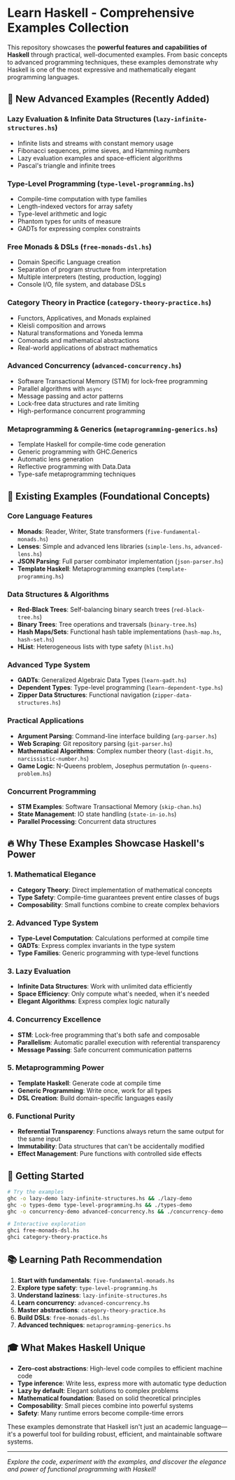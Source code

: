 # Learn Haskell - Comprehensive Examples Collection

This repository showcases the **powerful features and capabilities of Haskell** through practical, well-documented examples. From basic concepts to advanced programming techniques, these examples demonstrate why Haskell is one of the most expressive and mathematically elegant programming languages.

## 🚀 New Advanced Examples (Recently Added)

### **Lazy Evaluation & Infinite Data Structures** (`lazy-infinite-structures.hs`)
- Infinite lists and streams with constant memory usage
- Fibonacci sequences, prime sieves, and Hamming numbers
- Lazy evaluation examples and space-efficient algorithms
- Pascal's triangle and infinite trees

### **Type-Level Programming** (`type-level-programming.hs`) 
- Compile-time computation with type families
- Length-indexed vectors for array safety
- Type-level arithmetic and logic
- Phantom types for units of measure
- GADTs for expressing complex constraints

### **Free Monads & DSLs** (`free-monads-dsl.hs`)
- Domain Specific Language creation
- Separation of program structure from interpretation
- Multiple interpreters (testing, production, logging)
- Console I/O, file system, and database DSLs

### **Category Theory in Practice** (`category-theory-practice.hs`)
- Functors, Applicatives, and Monads explained
- Kleisli composition and arrows
- Natural transformations and Yoneda lemma
- Comonads and mathematical abstractions
- Real-world applications of abstract mathematics

### **Advanced Concurrency** (`advanced-concurrency.hs`)
- Software Transactional Memory (STM) for lock-free programming
- Parallel algorithms with `async`
- Message passing and actor patterns
- Lock-free data structures and rate limiting
- High-performance concurrent programming

### **Metaprogramming & Generics** (`metaprogramming-generics.hs`)
- Template Haskell for compile-time code generation
- Generic programming with GHC.Generics
- Automatic lens generation
- Reflective programming with Data.Data
- Type-safe metaprogramming techniques

## 🎯 Existing Examples (Foundational Concepts)

### **Core Language Features**
- **Monads**: Reader, Writer, State transformers (`five-fundamental-monads.hs`)
- **Lenses**: Simple and advanced lens libraries (`simple-lens.hs`, `advanced-lens.hs`)
- **JSON Parsing**: Full parser combinator implementation (`json-parser.hs`)
- **Template Haskell**: Metaprogramming examples (`template-programming.hs`)

### **Data Structures & Algorithms**
- **Red-Black Trees**: Self-balancing binary search trees (`red-black-tree.hs`)
- **Binary Trees**: Tree operations and traversals (`binary-tree.hs`) 
- **Hash Maps/Sets**: Functional hash table implementations (`hash-map.hs`, `hash-set.hs`)
- **HList**: Heterogeneous lists with type safety (`hlist.hs`)

### **Advanced Type System**
- **GADTs**: Generalized Algebraic Data Types (`learn-gadt.hs`)
- **Dependent Types**: Type-level programming (`learn-dependent-type.hs`)
- **Zipper Data Structures**: Functional navigation (`zipper-data-structures.hs`)

### **Practical Applications**
- **Argument Parsing**: Command-line interface building (`arg-parser.hs`)
- **Web Scraping**: Git repository parsing (`git-parser.hs`)
- **Mathematical Algorithms**: Complex number theory (`last-digit.hs`, `narcissistic-number.hs`)
- **Game Logic**: N-Queens problem, Josephus permutation (`n-queens-problem.hs`)

### **Concurrent Programming**
- **STM Examples**: Software Transactional Memory (`skip-chan.hs`)
- **State Management**: IO state handling (`state-in-io.hs`)
- **Parallel Processing**: Concurrent data structures

## 🔥 Why These Examples Showcase Haskell's Power

### **1. Mathematical Elegance**
- **Category Theory**: Direct implementation of mathematical concepts
- **Type Safety**: Compile-time guarantees prevent entire classes of bugs
- **Composability**: Small functions combine to create complex behaviors

### **2. Advanced Type System**
- **Type-Level Computation**: Calculations performed at compile time
- **GADTs**: Express complex invariants in the type system
- **Type Families**: Generic programming with type-level functions

### **3. Lazy Evaluation**
- **Infinite Data Structures**: Work with unlimited data efficiently
- **Space Efficiency**: Only compute what's needed, when it's needed
- **Elegant Algorithms**: Express complex logic naturally

### **4. Concurrency Excellence**
- **STM**: Lock-free programming that's both safe and composable
- **Parallelism**: Automatic parallel execution with referential transparency
- **Message Passing**: Safe concurrent communication patterns

### **5. Metaprogramming Power**
- **Template Haskell**: Generate code at compile time
- **Generic Programming**: Write once, work for all types
- **DSL Creation**: Build domain-specific languages easily

### **6. Functional Purity**
- **Referential Transparency**: Functions always return the same output for the same input
- **Immutability**: Data structures that can't be accidentally modified
- **Effect Management**: Pure functions with controlled side effects

## 🚀 Getting Started

```bash
# Try the examples
ghc -o lazy-demo lazy-infinite-structures.hs && ./lazy-demo
ghc -o types-demo type-level-programming.hs && ./types-demo
ghc -o concurrency-demo advanced-concurrency.hs && ./concurrency-demo

# Interactive exploration
ghci free-monads-dsl.hs
ghci category-theory-practice.hs
```

## 📚 Learning Path Recommendation

1. **Start with fundamentals**: `five-fundamental-monads.hs`
2. **Explore type safety**: `type-level-programming.hs`
3. **Understand laziness**: `lazy-infinite-structures.hs`
4. **Learn concurrency**: `advanced-concurrency.hs`
5. **Master abstractions**: `category-theory-practice.hs`
6. **Build DSLs**: `free-monads-dsl.hs`
7. **Advanced techniques**: `metaprogramming-generics.hs`

## 🎓 What Makes Haskell Unique

- **Zero-cost abstractions**: High-level code compiles to efficient machine code
- **Type inference**: Write less, express more with automatic type deduction
- **Lazy by default**: Elegant solutions to complex problems
- **Mathematical foundation**: Based on solid theoretical principles
- **Composability**: Small pieces combine into powerful systems
- **Safety**: Many runtime errors become compile-time errors

These examples demonstrate that Haskell isn't just an academic language—it's a powerful tool for building robust, efficient, and maintainable software systems.

---

*Explore the code, experiment with the examples, and discover the elegance and power of functional programming with Haskell!*
